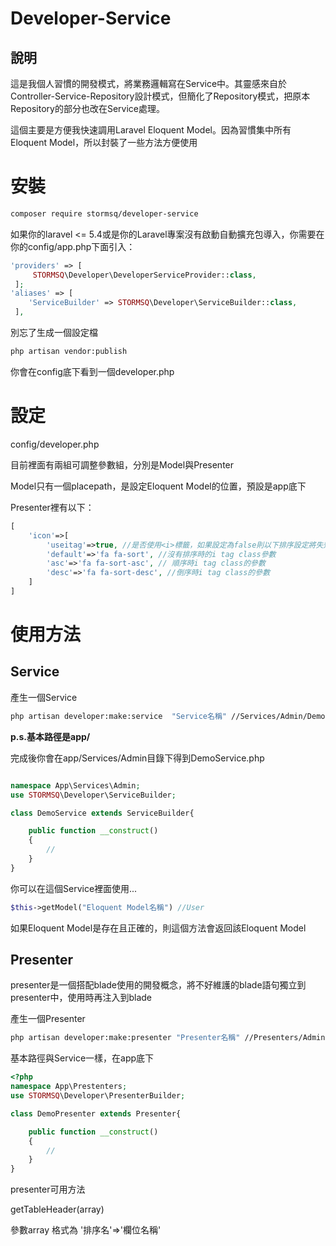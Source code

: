 # Developer-Service

## 說明

這是我個人習慣的開發模式，將業務邏輯寫在Service中。其靈感來自於Controller-Service-Repository設計模式，但簡化了Repository模式，把原本Repository的部分也改在Service處理。

這個主要是方便我快速調用Laravel Eloquent Model。因為習慣集中所有Eloquent Model，所以封裝了一些方法方便使用

# 安裝

```bash
composer require stormsq/developer-service
```

如果你的laravel <= 5.4或是你的Laravel專案沒有啟動自動擴充包導入，你需要在你的config/app.php下面引入：

```php
'providers' => [
     STORMSQ\Developer\DeveloperServiceProvider::class,
 ];
'aliases' => [
    'ServiceBuilder' => STORMSQ\Developer\ServiceBuilder::class,
 ],
```

別忘了生成一個設定檔

```bash
php artisan vendor:publish
```

你會在config底下看到一個developer.php

# 設定

config/developer.php

目前裡面有兩組可調整參數組，分別是Model與Presenter

Model只有一個placepath，是設定Eloquent Model的位置，預設是app底下

Presenter裡有以下：

```php
[
    'icon'=>[
        'useitag'=>true, //是否使用<i>標籤，如果設定為false則以下排序設定將失效
        'default'=>'fa fa-sort', //沒有排序時的i tag class參數
        'asc'=>'fa fa-sort-asc', // 順序時i tag class的參數
        'desc'=>'fa fa-sort-desc', //倒序時i tag class的參數
    ]
]

```



# 使用方法

## Service

產生一個Service

```bash
php artisan developer:make:service  "Service名稱" //Services/Admin/DemoService
```

**p.s.基本路徑是app/**

完成後你會在app/Services/Admin目錄下得到DemoService.php

```php

namespace App\Services\Admin;
use STORMSQ\Developer\ServiceBuilder;

class DemoService extends ServiceBuilder{

    public function __construct()
    {
        //
    }
}
```

你可以在這個Service裡面使用...

```php
$this->getModel("Eloquent Model名稱") //User
```

如果Eloquent Model是存在且正確的，則這個方法會返回該Eloquent Model

## Presenter

presenter是一個搭配blade使用的開發概念，將不好維護的blade語句獨立到presenter中，使用時再注入到blade

產生一個Presenter

```bash
php artisan developer:make:presenter "Presenter名稱" //Presenters/Admin/DemoPresenter
```

基本路徑與Service一樣，在app底下

```php
<?php
namespace App\Prestenters;
use STORMSQ\Developer\PresenterBuilder;

class DemoPresenter extends Presenter{

    public function __construct()
    {
        //
    }
}
```

presenter可用方法

getTableHeader(array)

參數array 格式為 '排序名'=>'欄位名稱'